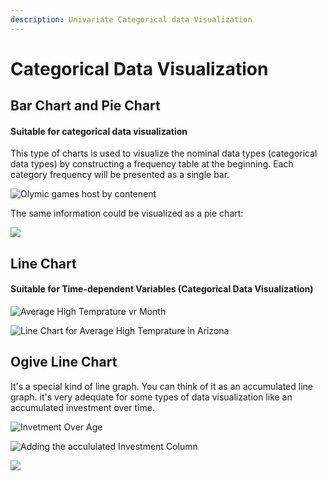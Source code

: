 ```yaml
---
description: Univariate Categorical data Visualization
---
```


# Categorical Data Visualization

## Bar Chart and Pie Chart

#### Suitable for categorical data visualization



This type of charts is used to visualize the nominal data types \(categorical data types\) by constructing a frequency table at the beginning. Each category frequency will be presented as a single bar.

![Olymic games host by contenent](../.gitbook/assets/1%20%285%29.jpg)

The same information could be visualized as a pie chart:

![](../.gitbook/assets/1.jpg)

## Line Chart

#### Suitable for Time-dependent Variables \(Categorical Data Visualization\)

![Average High Temprature vr Month](../.gitbook/assets/1%20%282%29.jpg)

![Line Chart for Average High Temprature in Arizona](../.gitbook/assets/1%20%288%29.jpg)

## Ogive Line Chart

It's a special kind of line graph. You can think of it as an accumulated line graph. it's very adequate for some types of data visualization like an accumulated investment over time.

![Invetment Over Age](../.gitbook/assets/1%20%286%29.jpg)

![Adding the accululated Investment Column](../.gitbook/assets/2.jpg)

![](../.gitbook/assets/3.jpg)

